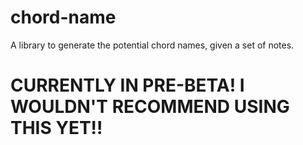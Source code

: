 # chord-name

A library to generate the potential chord names, given a set of notes.

# CURRENTLY IN PRE-BETA! I WOULDN'T RECOMMEND USING THIS YET!!
